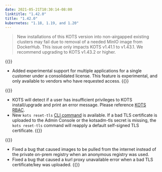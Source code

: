 ```yaml
---
date: 2021-05-21T10:30:14-08:00
linktitle: "1.42.0"
title: "1.42.0"
kubernetes: "1.18, 1.19, and 1.20"
---
```


> New installations of this KOTS version into non-airgapped existing clusters may fail due to removal of a needed MinIO image from DockerHub. This issue only impacts KOTS v1.41.1 to v1.43.1. We recommend upgrading to KOTS v1.43.2 or higher. 

{{<features>}}
* Added experimental support for multiple applications for a single customer under a consolidated license. This feature is experimental, and only available to vendors who have requested access.
{{</features>}}

{{<changes>}}
* KOTS will detect if a user has insufficient privileges to KOTS install/upgrade and print an error message. Please reference [KOTS RBAC](/vendor/packaging/rbac/).
* New `kots reset-tls` [CLI command](/kots-cli/reset-tls) is available. If a bad TLS certificate is uploaded to the Admin Console or the kotsadm-tls secret is missing, the `kots reset-tls` command will reapply a default self-signed TLS certificate.
{{</changes>}}

{{<fixes>}}
* Fixed a bug that caused images to be pulled from the internet instead of the private on-prem registry when an anonymous registry was used.
* Fixed a bug that caused a kurl proxy unavailable error when a bad TLS certificate/key was uploaded. 
{{</fixes>}}
